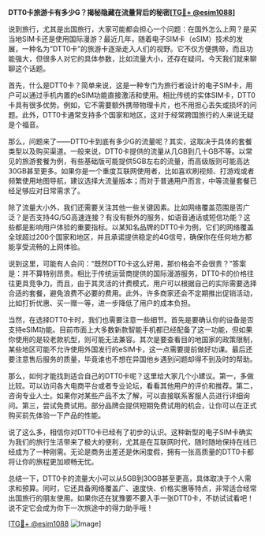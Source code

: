 **DTT0卡旅游卡有多少G？揭秘隐藏在流量背后的秘密[[TG💪+ @esim1088](https://t.me/s/esim1088)]**

说到旅行，尤其是出国旅行，大家可能都会担心一个问题：在国外怎么上网？是买当地SIM卡还是使用国际漫游？最近几年，随着电子SIM卡（eSIM）技术的发展，一种名为“DTT0卡”的旅游卡逐渐走入人们的视野。它不仅方便携带，而且功能强大，但很多人对它的具体参数，比如流量大小，还存在疑问。今天我们就来聊聊这个话题。

首先，什么是DTT0卡？简单来说，这是一种专门为旅行者设计的电子SIM卡，用户可以通过手机内置的eSIM功能直接激活和使用。相比传统的实体SIM卡，DTT0卡具有很多优势。例如，它不需要额外携带物理卡片，也不用担心丢失或损坏的问题。此外，DTT0卡通常支持多个国家和地区，这对于经常跨国旅行的人来说无疑是个福音。

那么，问题来了——DTT0卡到底有多少G的流量呢？其实，这取决于具体的套餐类型以及购买渠道。一般来说，DTT0卡提供的流量从几GB到几十GB不等。以常见的旅游套餐为例，有些基础版可能提供5GB左右的流量，而高级版则可能高达30GB甚至更多。如果你是一个重度互联网使用者，比如喜欢刷视频、打游戏或者频繁使用地图导航，建议选择大流量版本；而对于普通用户而言，中等流量套餐已经足够应对日常需求了。

除了流量大小外，我们还需要关注其他一些关键因素。比如网络覆盖范围是否广泛？是否支持4G/5G高速连接？有没有额外的服务，如语音通话或短信功能？这些都是影响用户体验的重要指标。以某知名品牌的DTT0卡为例，它们的网络覆盖全球超过200个国家和地区，并且承诺提供稳定的4G信号，确保你在任何地方都能享受流畅的上网体验。

说到这里，可能有人会问：“既然DTT0卡这么好用，那价格会不会很贵？”答案是：并不算特别昂贵。相比于传统运营商提供的国际漫游服务，DTT0卡的价格往往更具竞争力。而且，由于其灵活的计费模式，用户可以根据自己的实际需要选择合适的套餐，避免浪费不必要的费用。此外，许多商家还会不定期推出促销活动，比如打折优惠、买一赠一等，进一步降低了用户的成本负担。

当然，在选择DTT0卡时，我们也需要注意一些细节。首先是要确认你的设备是否支持eSIM功能。目前市面上大多数新款智能手机都已经配备了这一功能，但如果你使用的是较老款机型，则可能无法兼容。其次是要查看目的地国家的政策限制，某些地区可能不允许使用外国发行的eSIM卡，这一点需要提前做好功课。最后还要注意售后服务的质量，毕竟谁也不想在异国他乡遇到问题却得不到及时的帮助。

那么，如何才能找到适合自己的DTT0卡呢？这里给大家几个小建议。第一，多做比较。可以访问各大电商平台或者专业论坛，看看其他用户的评价和推荐。第二，咨询专业人士。如果你对某些产品不太了解，可以直接联系客服人员进行详细询问。第三，尝试免费试用。部分品牌会提供短期免费试用的机会，让你可以在正式购买前先体验一下产品的性能。

说了这么多，相信你对DTT0卡已经有了初步的认识。这种新型的电子SIM卡确实为我们的旅行生活带来了极大的便利，尤其是在互联网时代，随时随地保持在线已经成为了一种刚需。无论是商务出差还是休闲度假，拥有一张高质量的DTT0卡都将让你的旅程更加顺畅无忧。

总结一下，DTT0卡的流量大小可以从5GB到30GB甚至更高，具体取决于个人需求和预算。同时，它还具备网络覆盖广、速度快、价格实惠等特点，非常适合经常出国旅行的朋友使用。如果你还在犹豫要不要入手一张DTT0卡，不妨试试看吧！说不定它会成为你下一次旅途中的得力助手哦！

[[TG💪+ @esim1088](https://t.me/s/esim1088) ![Image](https://i.postimg.cc/4NQfJmqS/Snipaste-2025-05-13-00-14-12.png)]